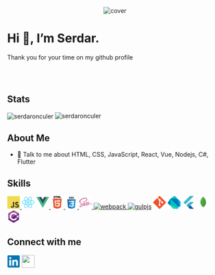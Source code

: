 <div align="center">
<img width="100%" height = "250px" src="https://cdn.wmaraci.com/nedir/arka-plan.png" alt="cover" />
</div>
<h1> Hi 👋, I’m Serdar. </h1>
<div size='20px'>Thank you for your time on my github profile
</div>

</br></br>



<h2> Stats </h2>
<p align="left">
</p>

<div>
<img height="170" align="center" src="https://github-readme-stats.vercel.app/api?username=serdaronculer&show_icons=true&locale=en" alt="serdaronculer" />

<img height="170" src="https://github-readme-stats.vercel.app/api/top-langs?username=serdaronculer&show_icons=true&locale=en&layout=compact" alt="serdaronculer" />
</div>


<h2> About Me</h2>

- 💬 Talk to me about HTML, CSS, JavaScript, React, Vue, Nodejs, C#, Flutter

<h2> Skills </h2>

<a href="https://developer.mozilla.org/en-US/docs/Web/JavaScript" target="_blank"> 
<img src="https://raw.githubusercontent.com/devicons/devicon/master/icons/javascript/javascript-original.svg" alt="javascript" width="30" height="30"/> </a> 
<a href="https://reactjs.org/" target="_blank"><img src="https://raw.githubusercontent.com/devicons/devicon/master/icons/react/react-original.svg" alt="C#" width="30" height="30" /></a> 
<a href="https://vuejs.org/" target="_blank"> <img src="https://raw.githubusercontent.com/devicons/devicon/master/icons/vuejs/vuejs-original.svg" alt="html5" width="30" height="30"/> </a> 
<a href="https://www.w3.org/html/" target="_blank"> <img src="https://raw.githubusercontent.com/devicons/devicon/master/icons/html5/html5-original-wordmark.svg" alt="html5" width="30" height="30"/> </a> 
<a href="https://www.w3schools.com/css/" target="_blank"> <img src="https://raw.githubusercontent.com/devicons/devicon/master/icons/css3/css3-original-wordmark.svg" alt="css3" width="28" height="28"/> </a> 
<a href="https://sass-lang.com/" target="_blank"> <img src="https://raw.githubusercontent.com/devicons/devicon/master/icons/sass/sass-original.svg" alt="sass" width="30" height="30"/> </a> 
<a href="https://webpack.js.org/" target="_blank"> <img src="https://raw.githubusercontent.com/rahulbanerjee26/githubAboutMeGenerator/main/icons/webpack.svg" alt="webpack" width="30" height="30"/> </a>
<a href="https://gulpjs.com/" target="_blank"><img src="https://raw.githubusercontent.com/rahulbanerjee26/githubAboutMeGenerator/main/icons/gulp.svg" alt="gulpjs" width="30" height="30" /></a> 
<a href="https://git-scm.com/ " target="_blank"><img src="https://raw.githubusercontent.com/devicons/devicon/master/icons/git/git-original.svg" alt="git" width="30" height="30" /></a> 
<a href="https://dart.dev/" target="_blank"><img src="https://raw.githubusercontent.com/devicons/devicon/master/icons/dart/dart-original.svg" alt="dart" width="30" height="30" /></a> 
<a href="https://flutter.dev/" target="_blank"><img src="https://raw.githubusercontent.com/devicons/devicon/master/icons/flutter/flutter-original.svg" alt="flutter" width="30" height="30" /></a> 
<a href="https://www.mongodb.com/" target="_blank"><img src="https://raw.githubusercontent.com/devicons/devicon/master/icons/mongodb/mongodb-original.svg" alt="MongoDB" width="30" height="30" /></a>
<a href="https://docs.microsoft.com/dotnet/csharp/" target="_blank"><img src="https://raw.githubusercontent.com/devicons/devicon/master/icons/csharp/csharp-original.svg" alt="C#" width="30" height="30" /></a> 


<h2> Connect with me </h2>

<a href = 'https://www.linkedin.com/in/serdaronculer/'> <img width = '30' height="30" src="https://raw.githubusercontent.com/devicons/devicon/master/icons/linkedin/linkedin-original.svg"/></a>
<a href = 'https://medium.com/@ionculer'><img width="30" height="30" src="https://cdn.mos.cms.futurecdn.net/uazw6gFQuEC29mxMM55Tpb.jpg"/></a>



